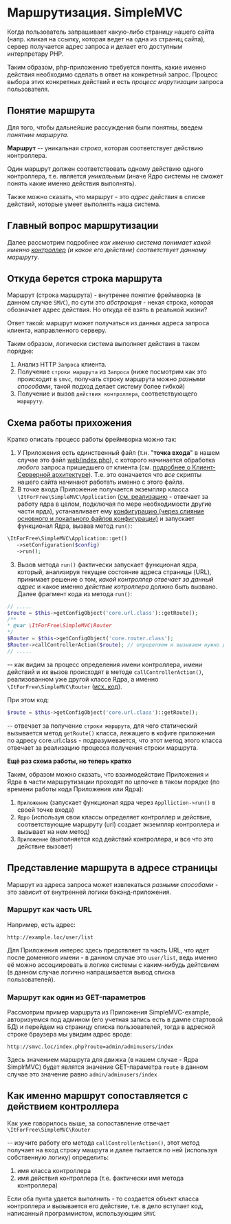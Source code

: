 
# Маршрутизация. SimpleMVC

Когда пользователь запрашивает какую-либо страницу нашего сайта (напр. кликая на ссылку, которая ведет на одна из страниц сайта), сервер получается адрес запроса и делает его доступным интерпретару PHP.

Таким образом, php-приложению требуется понять, какие именно действия необходимо сделать в ответ на конкретный запрос. 
Процесс выбора этих конкретных действий и есть _процесс марутизации_ запроса пользователя.

## Понятие маршрута

Для того, чтобы дальнейшие рассуждения были понятны, введем _понятние маршрута_.

**Маршрут** -- уникальная _строка_, которая соответствует действию контроллера.

Один маршрут должен соответствовать одному действию одного контроллера, т.е. является _уникальным_ (иначе Ядро системы не сможет понять какие именно действия выполнять).

Также можно сказать, что маршрут - это _адрес действия_ в списке действий, которые умеет выполнять наша система.

## Главный вопрос маршрутизации

Далее рассмотрим подробнее _как именно система понимает какой именно [контроллер](Controllers.md) (и какое его действие) соответствует данному маршруту_.


## Откуда берется строка маршрута

Маршрут (строка маршрута) - внутренее понятие фреймворка (в данном случае `SMVC`),
по сути это _абстракция_ - некая строка, которая обозначает адрес действия.
Но откуда её взять в реальной жизни?

Ответ такой: маршрут может получаться из данных адреса запроса клиента, направленного серверу.

Таким образом, логически система выполняет действия в таком порядке: 

1. Анализ HTTP `Запроса` клиента.
2. Получение `строки маршрута` из `Запроса` (ниже посмотрим как это происходит в `smvc`, 
получать строку маршрута можно _разными способами_, такой подход делает систему более гибкой)
3. Получение и вызов `действия контроллера`, соответствующего `маршруту`.


## Схема работы прихожения

Кратко описать процесс работы фреймворка можно так:

1. У Приложения есть единственный файл (т.н. "**точка входа**" в нашем случае это файл [web/index.php](https://github.com/it-for-free/SimpleMVC-example/blob/master/web/index.php)), с которого начинается обработка _любого_ запроса пришедшего от клиента (см. [подробнее о Клиент-Серверной архитектуре](http://fkn.ktu10.com/?q=node/9330)). Т.е. это означается что _все_ скрипты нашего сайта начинают работать именно с этого файла.
2. В точке входа Приложение получается экземпляр класса `\ItForFree\SimpleMVC\Application` ([см. реализацию](https://github.com/it-for-free/SimpleMVC/blob/master/src/Application.php) - отвечает за работу ядра в целом, подключая по мере необходимости другие части ярда), устанавливает ему [конфигурацию (через слияние основного и локального файлов конфигурации)](Config.md) и запускает функционал Ядра, вызвав метод `run()`:
 
 ```php
 \ItForFree\SimpleMVC\Application::get()
    ->setConfiguration($config)
    ->run();
 ```
3. Вызов метода `run()` фактически запускает функционал ядра, который, анализируя текущее состояние адреса страницы (URL), принимает решение о том, _какой контроллер отвечает за данный адрес_ и какое именно _действие котроллера_ должно быть вызвано. Далее  фрагмент кода из метода `run()`:

```php
// .....
$route = $this->getConfigObject('core.url.class')::getRoute();
/**
* @var \ItForFree\SimpleMVC\Router
*/
$Router = $this->getConfigObject('core.router.class');
$Router->callControllerAction($route); // определяем и вызываем нужно действие контроллера
// .....
```
-- как видим за процесс определения имени контроллера, имени действий и их вызов происходят в методе `callControllerAction()`, реализованном  уже другой классе Ядра, а именно `\ItForFree\SimpleMVC\Router` ([исх. код](https://github.com/it-for-free/SimpleMVC/blob/master/src/Router.php)).


При этом код:
```php
$route = $this->getConfigObject('core.url.class')::getRoute();
```
-- отвечает за получение `строки маршрута`, для чего статический вызывается метод `getRoute()` класса, лежащего в кофиге приложения по адресу core.url.class - подразумевается, что этот метод этого класса отвечает за реализацию процесса получения строки маршрута.


**Ещё раз схема работы, но теперь кратко**

Таким, образом можно сказать, что взаимодействие Приложения и Ядра в части маршрутизации проходят по цепочке в таком порядке (по времени работы кода Приложения или Ядра):

 1. `Приложение` (запускает функционал ядра через `Applliction->run()` в своей точке входа)
 2. `Ядро` (используя свои классы определяет контроллер и действие, соответствующие маршруту (url) создает экземпляр контроллера и вызывает на нем метод)
 3. `Приложение` (выполняется код действий контроллера, и все что это действие вызовет)


## Представление маршрута в адресе страницы

Маршрут из адреса запроса может извлекаться _разными способами_ - это зависит от внутренней логики бэкэнд-приложения.

### Маршрут как часть URL

Например, есть адрес:
```
http://example.loc/user/list
```

Для Приложения интерес здесь предствляет та часть URL, что идет после доменного имени - в данном случае это `user/list`, ведь именно её можно ассоциировать в логике системы с каким-нибудь дейтсвием (в данном случае логично напрашивается вывод списка пользователей).

### Маршрут как один из GET-параметров 

Рассмотрим пример маршрута из Приложения SimpleMVC-example, авторизуемся под админом (его учетная запись есть в дампе стартовой БД) и перейдем на страницу списка пользователей, тогда в адресной строке браузера мы увидим адрес вроде:

```
http://smvc.loc/index.php?route=admin/adminusers/index
```

Здесь значением маршрута для движка (в нашем случае - Ядра SimplrMVC) будет являтся значение GET-параметра `route` в данном случае это значение равно `admin/adminusers/index`

## Как именно маршрут сопоставляется с действием контроллера

Как уже говорилось выше, за сопоставление отвечает `\ItForFree\SimpleMVC\Router`

-- изучите работу его метода `callControllerAction()`, этот метод получает на вход строку машрута и далее пытается по ней (используя собственную логику) определить:
1. имя класса контроллера
2. имя действия контроллера (т.е. фактически имя метода контроллера)

Если оба пунта удается выполнить - то создается объект класса контроллера и вызывается его действие, т.е. в дело вступает код, написанный программистом, использующим `SMVC`

